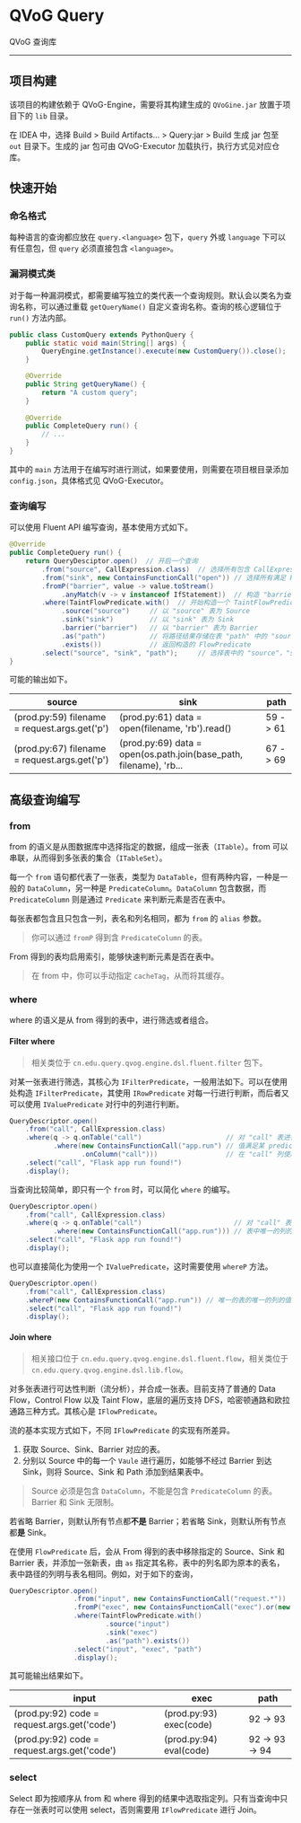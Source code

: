 # QVoG Query

QVoG 查询库

---

## 项目构建

该项目的构建依赖于 QVoG-Engine，需要将其构建生成的 `QVoGine.jar` 放置于项目下的 `lib` 目录。

在 IDEA 中，选择 Build > Build Artifacts... > Query:jar > Build 生成 jar 包至 `out` 目录下。生成的 jar 包可由 QVoG-Executor 加载执行，执行方式见对应仓库。

## 快速开始

### 命名格式

每种语言的查询都应放在 `query.<language>` 包下，`query` 外或 `language` 下可以有任意包，但 `query` 必须直接包含 `<language>`。

### 漏洞模式类

对于每一种漏洞模式，都需要编写独立的类代表一个查询规则。默认会以类名为查询名称，可以通过重载 `getQueryName()` 自定义查询名称。查询的核心逻辑位于 `run()` 方法内部。

```java
public class CustomQuery extends PythonQuery {
    public static void main(String[] args) {
        QueryEngine.getInstance().execute(new CustomQuery()).close();
    }

    @Override
    public String getQueryName() {
        return "A custom query";
    }
    
    @Override
    public CompleteQuery run() {
        // ...
    }
}
```

其中的 `main` 方法用于在编写时进行测试，如果要使用，则需要在项目根目录添加 `config.json`，具体格式见 QVoG-Executor。

### 查询编写

可以使用 Fluent API 编写查询，基本使用方式如下。

```java
@Override
public CompleteQuery run() {
    return QueryDesciptor.open()  // 开启一个查询
        .from("source", CallExpression.class)  // 选择所有包含 CallExpression 的节点作为 "source"
        .from("sink", new ContainsFunctionCall("open")) // 选择所有满足 Predicate 的节点作为 "sink"
        .fromP("barrier", value -> value.toStream()
             .anyMatch(v -> v instanceof IfStatement))  // 构造 "barrier" 需要满足的条件
        .where(TaintFlowPredicate.with()  // 开始构造一个 TaintFlowPredicate
             .source("source")     // 以 "source" 表为 Source
             .sink("sink")         // 以 "sink" 表为 Sink
             .barrier("barrier")   // 以 "barrier" 表为 Barrier
             .as("path")           // 将路径结果存储在表 "path" 中的 "source", "sink", "path" 列
             .exists())            // 返回构造的 FlowPredicate
        .select("source", "sink", "path");     // 选择表中的 "source"，"sink"，"path" 列
}
```

可能的输出如下。

| source                                        | sink                                                         | path     |
| --------------------------------------------- | ------------------------------------------------------------ | -------- |
| (prod.py:59) filename = request.args.get('p') | (prod.py:61) data = open(filename, 'rb').read()              | 59 -> 61 |
| (prod.py:67) filename = request.args.get('p') | (prod.py:69) data = open(os.path.join(base_path, filename), 'rb... | 67 -> 69 |

## 高级查询编写

### from

from 的语义是从图数据库中选择指定的数据，组成一张表（`ITable`）。from 可以串联，从而得到多张表的集合（`ITableSet`）。

每一个 `from` 语句都代表了一张表，类型为 `DataTable`，但有两种内容，一种是一般的 `DataColumn`，另一种是 `PredicateColumn`。`DataColumn` 包含数据，而 `PredicateColumn` 则是通过 `Predicate` 来判断元素是否在表中。

每张表都包含且只包含一列，表名和列名相同，都为 `from` 的 `alias` 参数。

> 你可以通过 `fromP` 得到含 `PredicateColumn` 的表。

From 得到的表均启用索引，能够快速判断元素是否在表中。

> 在 from 中，你可以手动指定 `cacheTag`，从而将其缓存。

### where

where 的语义是从 from 得到的表中，进行筛选或者组合。

#### Filter where

> 相关类位于 `cn.edu.query.qvog.engine.dsl.fluent.filter` 包下。

对某一张表进行筛选，其核心为 `IFilterPredicate`，一般用法如下。可以在使用处构造 `IFilterPredicate`，其使用 `IRowPredicate` 对每一行进行判断，而后者又可以使用 `IValuePredicate` 对行中的列进行判断。

```java
QueryDescriptor.open()
    .from("call", CallExpression.class)
    .where(q -> q.onTable("call")                     // 对 "call" 表进行筛选
           .where(new ContainsFunctionCall("app.run") // 值满足某 predicate
                  .onColumn("call")))                 // 在 "call" 列使用 Predicate
    .select("call", "Flask app run found!")
    .display();
```

当查询比较简单，即只有一个 `from` 时，可以简化 `where` 的编写。

```java
QueryDescriptor.open()
    .from("call", CallExpression.class)
    .where(q -> q.onTable("call")                       // 对 "call" 表进行筛选
           .where(new ContainsFunctionCall("app.run"))) // 表中唯一的列的值满足某 predicate
    .select("call", "Flask app run found!")
    .display();
```

也可以直接简化为使用一个 `IValuePredicate`，这时需要使用 `whereP` 方法。

```java
QueryDescriptor.open()
    .from("call", CallExpression.class)
    .whereP(new ContainsFunctionCall("app.run")) // 唯一的表的唯一的列的值满足某 predicate
    .select("call", "Flask app run found!")
    .display();
```

#### Join where

> 相关接口位于 `cn.edu.query.qvog.engine.dsl.fluent.flow`，相关类位于 `cn.edu.query.qvog.engine.dsl.lib.flow`。

对多张表进行可达性判断（流分析），并合成一张表。目前支持了普通的 Data Flow，Control Flow 以及 Taint Flow，底层的遍历支持 DFS，哈密顿通路和欧拉通路三种方式。其核心是 `IFlowPredicate`。

流的基本实现方式如下，不同 `IFlowPredicate` 的实现有所差异。

1. 获取 Source、Sink、Barrier 对应的表。
2. 分别以 Source 中的每一个 `Vaule` 进行遍历，如能够不经过 Barrier 到达 Sink，则将 Source、Sink 和 Path 添加到结果表中。

> Source 必须是包含 `DataColumn`，不能是包含 `PredicateColumn` 的表。Barrier 和 Sink 无限制。

若省略 Barrier，则默认所有节点都**不是** Barrier；若省略 Sink，则默认所有节点都**是** Sink。

在使用 `FlowPredicate` 后，会从 From 得到的表中移除指定的 Source、Sink 和 Barrier 表，并添加一张新表，由 `as` 指定其名称，表中的列名即为原本的表名，表中路径的列明与表名相同。例如，对于如下的查询，

```java
QueryDescriptor.open()
                .from("input", new ContainsFunctionCall("request.*"))
                .fromP("exec", new ContainsFunctionCall("exec").or(new ContainsFunctionCall("eval")))
                .where(TaintFlowPredicate.with()
                        .source("input")
                        .sink("exec")
                        .as("path").exists())
                .select("input", "exec", "path")
                .display();
```

其可能输出结果如下。

| input                                        | exec                    | path           |
| -------------------------------------------- | ----------------------- | -------------- |
| (prod.py:92) code = request.args.get('code') | (prod.py:93) exec(code) | 92 -> 93       |
| (prod.py:92) code = request.args.get('code') | (prod.py:94) eval(code) | 92 -> 93 -> 94 |

### select

Select 即为按顺序从 from 和 where 得到的结果中选取指定列。只有当查询中只存在一张表时可以使用 select，否则需要用 `IFlowPredicate` 进行 Join。


